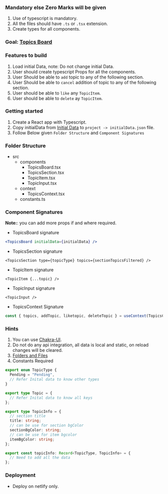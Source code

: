 ### Mandatory else Zero Marks will be given

1. Use of typescript is mandatory.
2. All the files should have `.ts` or `.tsx` extension.
3. Create types for all components.

### Goal: [Topics Board](https://topics-board.netlify.app/)

### Features to build

1. Load initial Data, note: Do not change initial Data.
2. User should create typescript Props for all the components.
3. User Should be able to `add` topic to any of the following section.
4. User Should be able to `cancel` addition of topic to any of the following section.
5. User should be able to `like` any `TopicItem`.
6. User should be able to `delete` ay `TopicItem`.

### Getting started

1. Create a React app with Typescript.
2. Copy initialData from [Initial Data](https://github.com/riteshf/RCT-201/tree/main/w1/4.eval) to `project -> initialData.json` file.
3. Follow Below given `Folder Structure` and `Component Signatures`

### Folder Structure

- src
  - components
    - TopicsBoard.tsx
    - TopicsSection.tsx
    - TopicItem.tsx
    - TopicInput.tsx
  - context
    - TopicsContext.tsx
  - constants.ts

### Component Signatures

**Note:**: you can add more props if and where required.

- TopicsBoard signature

```jsx
<TopicsBoard initialData={initialData} />
```

- TopicsSection signature

```tsx
<TopicsSection type={topicType} topics={sectionTopicsFiltered} />
```

- TopicItem signature

```tsx
<TopicItem {...topic} />
```

- TopicInput signature

```tsx
<TopicInput />
```

- TopicsContext Signature

```ts
const { topics, addTopic, liketopic, deleteTopic } = useContext(TopicsContext);
```

### Hints

1. You can use [Chakra-UI](https://chakra-ui.com/).
2. Do not do any api integration, all data is local and static, on reload changes will be cleared.
3. [Folders and Files](https://drive.google.com/file/d/1_m0fymt5u72Z1_aOIU5uuAe1hxAu50Dp/view)
4. Constants Required

```ts
export enum TopicType {
  Pending = "Pending",
  // Refer Inital data to know other types
}

export type Topic = {
  // Refer Inital data to know all keys
};

export type TopicInfo = {
  // section title
  title: string;
  // can be use for section bgColor
  sectionBgColor: string;
  // can be use for item bgcolor
  itemBgColor: string;
};

export const topicInfo: Record<TopicType, TopicInfo> = {
  // Need to add all the data
};
```

### Deployment

- Deploy on netlify only.
